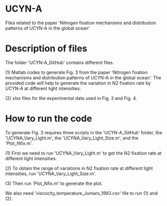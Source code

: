 # UCYN-A
Files related to the paper 'Nitrogen fixation mechanisms and distribution patterns of UCYN-A in the global ocean'

# Description of files
The folder 'UCYN-A_GitHub' contains different files.

(1) Matlab codes to generate Fig. 3 from the paper 'Nitrogen fixation mechanisms and distribution patterns of UCYN-A in the global ocean'. The provided code will help to generate the variation in N2 fixation rate by UCYN-A at different light intensities.

(2) xlsx files for the experimental data used in Fig. 3 and Fig. 4.


# How to run the code
To generate Fig. 3 requires three scripts in the 'UCYN-A_GitHub' folder, the 'UCYNA_Vary_Light.m', the 'UCYNA_Vary_Light_Size.m', and the 'Plot_Nfix.m'. 

(1) First we need to run 'UCYNA_Vary_Light.m' to get the N2 fixation rate at different light intensities.

(2) To obtain the range of variations in N2 fixation rate at different light intensities, run 'UCYNA_Vary_Light_Size.m'.

(3) Then run 'Plot_Nfix.m' to generate the plot.

We also need 'viscocity_temperature_Jumars_1993.csv' file to run (1) and (2).
